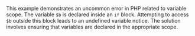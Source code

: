 This example demonstrates an uncommon error in PHP related to variable scope.  The variable `$b` is declared inside an `if` block. Attempting to access `$b` outside this block leads to an undefined variable notice.  The solution involves ensuring that variables are declared in the appropriate scope.